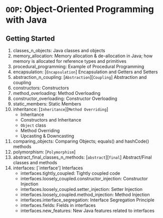 # `OOP`: Object-Oriented Programming with Java

## Getting Started
1. classes_n_objects: Java classes and objects
2. memory_allocation: Memory allocation & de-allocation in Java; how memory is allocated for reference types and primitives
3. procedural_programming: Example of Procedural Programming 
4. encapsulation: [`Encapsulation`] Encapsulation and Getters and Setters
5. abstraction_n_coupling: [`Abstraction`][`Coupling`] Abstraction and coupling
6. constructors: Constructors
7. method_overloading: Method Overloading
8. constructor_overloading: Constructor Overloading
9. static_members: Static Members
10. inheritance: [`Inheritance`][`Method Overriding`] 
    * Inheritance
    * Constructors and Inheritance 
    * `Object` class
    * Method Overriding
    * Upcasting & Downcasting
11. comparing_objects: Comparing Objects; equals() and hashCode() methods 
12. polymorphism: [`Polymorphism`]
13. abstract_final_classes_n_methods: [`abstract`][`final`] Abstract/Final classes and methods
14. interfaces: [`interface'] Interfaces
    * interfaces.tightly_coupled: Tightly coupled code
    * interfaces.loosely_coupled.constructor_injection: Constructor Injection
    * interfaces.loosely_coupled.setter_injection: Setter Injection
    * interfaces.loosely_coupled.method_injection: Method Injection 
    * interfaces.interface_segregation: Interface Segregation Principle 
    * interfaces.fields: Fields in interfaces
    * interfaces.new_features: New Java features related to interfaces
